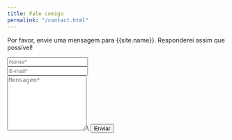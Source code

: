 ```yaml
---
title: Fale comigo
permalink: "/contact.html"
---
```


<form action="https://formspree.io/{{site.email}}" method="POST">
<p class="mb-4">Por favor, envie uma mensagem para {{site.name}}. Responderei assim que possível!</p>
<div class="form-group row">
<div class="col-md-6">
<input class="form-control" type="text" name="name" placeholder="Nome*">
</div>
<div class="col-md-6">
<input class="form-control" type="email" name="_replyto" placeholder="E-mail*">
</div>
</div>
<textarea rows="8" class="form-control mb-3" name="message" placeholder="Mensagem*"></textarea>\
<input class="btn btn-success" type="submit" value="Enviar">
</form>